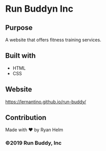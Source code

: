 # Run Buddyn Inc

## Purpose
A  website that offers fitness training services.

## Built with 
* HTML
* CSS

## Website
https://lernantino.github.io/run-buddy/

## Contribution
Made with ❤️ by Ryan Helm

### ©️2019 Run Buddy, Inc 
